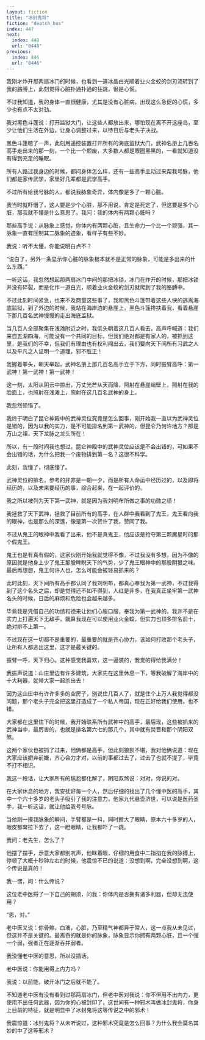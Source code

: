 ```yaml
---
layout: fiction
title: "冰封鬼将"
fiction: "deatch_bus"
index: 447
next:
  index: 448
  url: "0448"
previous:
  index: 446
  url: "0446"
---
```

我刚才炸开那两扇冰门的时候，也看到一道冰晶白光顺着业火金蛟的剑刃流转到了我的胳膊上，此刻觉得心脏扑通扑通的狂跳，很是心慌。

不过我知道，我的身体一直很健康，尤其是没有心脏病，出现这么急促的心慌，多少也有点不太对劲。

我对黑色斗篷说：打开监狱大门，让这些人都放出来，哪怕现在离不开这座岛，至少让他们生活在外边，让身心调整过来，以待日后与老头子决战。

黑色斗篷嗯了一声，此刻用遥控装置打开所有的海底监狱大门，武神名册上几百名高手走出来的那一刻，一个比一个颓废，大多数人都是眼圈黑黑的，一看就知道没有得到充足的睡眠。

所有人路过我身边的时候，都问身体怎么样，还有一些高手主动过来帮我号脉，他们都是家传武学，家里好几辈都是武学高手。

不过所有给我号脉的人，都说我脉象奇异，体内像是多了一颗心脏。

我当时就吓懵了，这人要是少个心脏，那不用说，肯定是死定了，但这要是多个心脏，那我就不懂是什么意思了。我问：我的体内有两颗心脏吗？

那些高手说：从脉象上感觉，你体内有两颗心脏，且生命力一个比一个顽强，其一脉象一直有压制其二脉象的迹象，看样子有些不妙。

我说：听不太懂，你能说明白点不？

“说白了，另外一条显示你心脏的脉象根本就不是正常的脉象，可能是多出来的什么东西。”

一听这话，我忽然想起那两扇冰门中间的那把冰锁，冰门在炸开的时候，那把冰锁并没有碎裂，而是化作一道白光，顺着业火金蛟的剑刃就爬到了我的胳膊中。

不过此刻时间紧急，也来不及商量这些事了，我和黑色斗篷带着这些人快的逃离海底监狱，到了外边的时候，我站在海岸边的悬崖上，黑色斗篷搀扶着我，看着悬崖下那几百名武神慢慢的走出海底监狱。

当几百人全部聚集在浅滩附近之时，我低头朝着这几百人看去，高声呼喊道：我们来自五湖四海，可能没有一个共同的目标，但我们绝对都是有家人的，被抓到这里，是我们的不幸，但我们有理由也有权利闯出去，我们要向天下间所有习武之人以及平凡之人证明一个道理，邪不胜正！

我握着拳头，朝天举起，武神名册上那几百名高手立于下方，同时振臂高呼：第一武神！第一武神！第一武神！

这一刻，太阳从阴云中掠出，万丈光芒从天而降，照射在悬崖峭壁上，照射在我的脸面上，也照射在浅滩上，照射在这几百名武神的身上。

我忽然顿悟了。

我终于明白了昆仑神殿中的武神灵位究竟是怎么回事，刚开始我一直以为武神灵位是错的，因为以我的实力，是不可能排名到第一武神的，但昆仑乃何许地方？那是万山之祖，天下龙脉之龙头所在！

所以，有一段时间我也想过，昆仑神殿中的武神灵位应该是不会出错的，可如果不会出错的话，为什么把我一个废物排到第一名？这很不科学。

此刻，我懂了，彻底懂了。

武神灵位的排名，参考的并非是一朝一夕，而是所有人命运中经历过的，以及即将经历的，以及未来要经历的事，综合起来，在一起评价的。

我之所以被列为天下第一武神，就是因为我刘明布所做之事的功勋之绩！

我拯救了天下武神，拯救了目前所有的高手，在人群中我看到了鬼王，鬼王看向我的眼神，也是那么的深邃，像是第一次赞许了我，赞同了我。

不过从鬼王的眼神中我看了出来，他不是真鬼王，他应该是抢夺第三颗魔星时的那个假鬼王。

鬼王也是有真有假的，这家伙刚开始我就觉得不像，不过我没有多想，因为不像的原因就是他身上少了鬼王那股睥睨天下的气势，少了鬼王眼神中的那股阴狠之味。最后再想想，鬼王何许人也，怎么可能会被轻易抓来的？

此时此刻，天下间所有高手都认同了我刘明布，都真心奉我为第一武神，不过我得到了这个名头之后，却是觉得还不如不得到，人红是非多，在我真正坐牢第一武神名头的时候，日后的麻烦和危险也会越来越多。

毕竟我是凭借自己的功绩和德来让他们心服口服，奉我为第一武神的。我并不是在实力上打遍天下无敌手，就算我现在可以使用业火金蛟，但实力也顶多排名前十，绝对排不上第一。

不过现在这一切都不是重要的，最重要的就是齐心协力，该如何打败那个老头子，让所有人都逃出这里，这才是最关键的。

振臂一呼，天下归心。这种感觉我喜欢，这一逼装的，我觉的得给我满分！

我振声说道：山庄里边有许多建筑，大家先在这里休息一下，等我破解了海岸中的十大利器，就带大家一起杀出去！

因为这山庄中有许许多多的空房子，别说住几百人了，就是住个上万人我觉得都没问题，那个老头子完全把这里打造成了一个私人帝国，现在正好给我们使用，也不错。

大家都在这里住下的时候，我开始联系所有武神中的高手，最后现，这些被抓来的武神当中，最厉害的，也就是排名第六七的那几个，其中就有焚晋和那个阴阳双煞。

这两个家伙也被抓了过来，他俩都是高手，但此刻狼狈不堪，我对他俩说道：现在大家应该摒弃前嫌，齐心合力才对，以前的事都过去了，过去了也就不提了，毕竟不打不相识。

我这一段话，让大家所有的尴尬都化解了，阴阳双煞说：对对，你说的对。

在大家休息的地方，我安抚好每一个人，然后仔细的找出了几个懂中医的高手，其中一个六十多岁的老头子吸引了我的注意力，他家九代悬壶济世，可以说是医药圣手，我一听这话，就让他给我号号脉。

当他刚一摸我脉象的瞬间，手臂都是一抖，同时瞪大了眼睛，原本六十多岁的人，眼皮都耷拉下去了，这一瞪眼睛，让我都吓了一跳。

我问：老先生，怎么了？

他摆了摆手，示意大家都别吭声，他眯着眼，仔细的用食中二指掐在我的脉搏上，停顿了大概十秒钟左右的时候，他震惊不已的说道：没想到啊，完全没想到啊，这个传说是真的！

我一愣，问：什么传说？

这位老中医捋了一下自己的胡须，问我：你体内是否拥有诸多利器，但却无法使用？

“恩，对。”

老中医又说：你骨骼，血液，心脏，乃至精气神都异于常人，这一点我从未见过，但这并不是关键的。最离奇的就是你的脉象，脉象显示你拥有两颗心脏，且一个强一个弱，强者正在逐渐吞并弱者。

我没懂老中医的意思，所以没插话。

老中医说：你能用得上内力吗？

我说：以前能，破开冰门之后就不能了。

不知道老中医有没有看到过那两扇冰门，但老中医对我说：你不但用不出内力，更使用不出任何武器，因为你的心被封印了，这世间有一种邪术叫做冰封鬼将，你身上目前的特征，就是明显中了冰封鬼将这等传说之中的邪术！

我震惊道：冰封鬼将？从未听说过，这种邪术究竟是怎么回事？为什么我会莫名其妙的中了这等邪术？